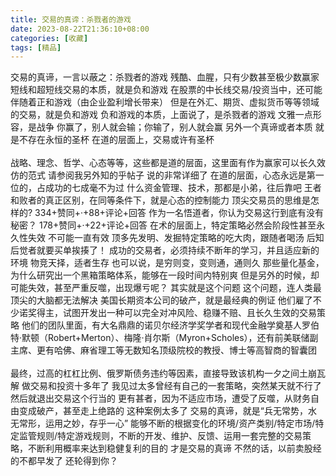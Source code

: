 ```yaml
---
title: 交易的真谛：杀戮者的游戏
date: 2023-08-22T21:36:10+08:00
categories: [收藏]
tags: [精品]
---
```


交易的真谛，一言以蔽之：杀戮者的游戏  残酷、血腥，只有少数甚至极少数赢家   短线和超短线交易的本质，就是负和游戏   在股票的中长线交易/投资当中，还可能伴随着正和游戏（由企业盈利增长带来）  但是在外汇、期货、虚拟货币等等领域的交易，就是负和游戏   负和游戏的本质，上面说了，是杀戮者的游戏  文雅一点形容，是战争   你赢了，别人就会输；你输了，别人就会赢   另外一个真谛或者本质  就是不存在永恒的圣杯   在道的层面上，交易或许有圣杯<br/> <br/>战略、理念、哲学、心态等等，这些都是道的层面，这里面有作为赢家可以长久效仿的范式  请参阅我另外知的乎帖子  说的非常详细了   在道的层面，心态永远是第一位的，占成功的七成毫不为过   什么资金管理、技术，那都是小弟，往后靠吧  王者和败者的真正区别，在同等条件下，就是心态的控制能力   顶尖交易员的思维是怎样的? 334+赞同+·+88+评论+回答 作为一名悟道者，你认为交易这行到底有没有秘密？ 178+赞同+·+22+评论+回答   在术的层面上，特定策略必然会阶段性甚至永久性失效  不可能一直有效   顶多先发明、发掘特定策略的吃大肉，跟随者喝汤  后知后觉者就要买单挨揍了！   成功的交易者，必须持续不断年的学习，并且适应新的环境  物竞天择，适者生存   也可以说，是穷则变，变则通，通则久   那些量化基金，为什么研究出一个黑箱策略体系，能够在一段时间内特别爽  但是另外的时候，却可能失效，甚至严重反噬，出现爆亏呢？  其实就是这个问题   这个问题，连人类最顶尖的大脑都无法解决   美国长期资本公司的破产，就是最经典的例证  他们雇了不少诺奖得主，试图开发出一种可以完全对冲风险、稳赚不赔、且长久生效的交易策略  他们的团队里面，有大名鼎鼎的诺贝尔经济学奖学者和现代金融学奠基人罗伯特·默顿（Robert+Merton）、梅隆·肖尔斯（Myron+Scholes），还有前美联储副主席、更有哈佛、麻省理工等无数知名顶级院校的教授、博士等高智商的智囊团<br/> <br/>   最终，过高的杠杠比例、俄罗斯债务违约等因素，直接导致该机构一夕之间土崩瓦解  做交易和投资十多年了  我见过太多曾经有自己的一套策略，突然某天就不行了  然后就退出交易这个行当的   更有甚者，因为不适应市场，遭受了反噬，从财务自由变成破产，甚至走上绝路的  这种案例太多了   交易的真谛，就是“兵无常势，水无常形，运用之妙，存乎一心”  能够不断的根据变化的环境/资产类别/特定市场/特定监管规则/特定游戏规则，不断的开发、维护、反馈、运用一套完整的交易策略，不断利用概率来达到稳健复利的目的   才是交易的真谛  不然的话，以前卖股经的不都早发了  还轮得到你？